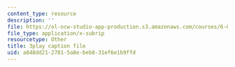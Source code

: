 ```yaml
---
content_type: resource
description: ''
file: https://ol-ocw-studio-app-production.s3.amazonaws.com/courses/6-002-circuits-and-electronics-spring-2007/a848dd2127815a8ebeb831ef6e1b9ffd_jURSAKBlIZA.vtt
file_type: application/x-subrip
resourcetype: Other
title: 3play caption file
uid: a848dd21-2781-5a8e-beb8-31ef6e1b9ffd
---
```


